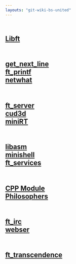 ```yaml
---
layouts: "git-wiki-bs-united"
---
```


## <br>[Libft](libft)
## <br>[get_next_line](get_next_line)<br>[ft_printf](ft_printf)<br>[netwhat](netwhat)
## <br>[ft_server](ft_server)<br>[cud3d](cub3d)<br>[miniRT](miniRT)
## <br>[libasm](libasm)<br>[minishell](minishell)<br>[ft_services](ft_services)
## <br>[CPP Module](CPP_Module)<br>[Philosophers](Philosophers)
## <br>[ft_irc](ft_irc)<br>[webser](webser)
## <br>[ft_transcendence](ft_transcendence)
